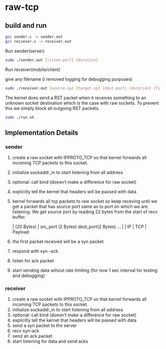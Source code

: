 # raw-tcp

## build and run

```bash
gcc sender.c -o sender.out
gcc reciever.c -o receiver.out
```

Run sender(server)

```bash
sudo ./sender.out [listen-port] [duration]
```

Run receiver(mobile/client)

give any filename (i removed logging for debugging purposes)
```bash
sudo ./receiver.out [source-ip] [target-ip] [dest-port] [duration] [filename]
```

The kernel does send a RST packet when it receives something to an
unknown socket destination which is the case with raw sockets. To
prevent this we simply block all outgoing RST packets.

```bash
sudo ./run.sh
```

## Implementation Details

### sender
1. create a raw socket with IPPROTO_TCP so that kernel forwards all incoming TCP packets to this socket.
2. initialize sockaddr_in to start listening from all address
3. optional: call bind (doesn't make a difference for raw socket)
4. explicitly tell the kernel that headers will be passed with data
5. kernel forwards all tcp packets to raw socket so keep receving until we get a packet that has source port
    same as to port on which we are listening. We get source port by reading 22 bytes from the start of recv buffer.

    |  (20 Bytes) | src_port (2 Bytes) dest_port(2 Bytes) ....|
    |   IP        |   TCP                                     |  Payload

6. the first packet received will be a syn packet
7. respond with syn -ack
8. listen for ack packet
9. start sending data wihout rate limiting (for now 1 sec interval for testing and debugging)

### receiver
1. create a raw socket with IPPROTO_TCP so that kernel forwards all incoming TCP packets to this socket.
2. initialize sockaddr_in to start listening from all address
3. optional: call bind (doesn't make a difference for raw socket)
4. explicitly tell the kernel that headers will be passed with data
6. send a syn packet to the server
7. recv syn-ack
8. send an ack packet
9. start listening for data and send acks

